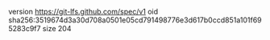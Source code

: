 version https://git-lfs.github.com/spec/v1
oid sha256:3519674d3a30d708a0501e05cd791498776e3d617b0ccd851a101f695283c9f7
size 204
